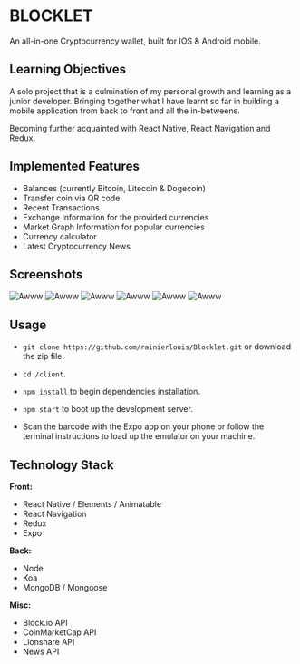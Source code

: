 # BLOCKLET

An all-in-one Cryptocurrency wallet, built for IOS & Android mobile.

## Learning Objectives

A solo project that is a culmination of my personal growth and learning as a junior developer. Bringing together what I have learnt so far in building a mobile application from back to front and all the in-betweens.

Becoming further acquainted with React Native, React Navigation and Redux.

## Implemented Features

* Balances (currently Bitcoin, Litecoin & Dogecoin)
* Transfer coin via QR code
* Recent Transactions
* Exchange Information for the provided currencies
* Market Graph Information for popular currencies
* Currency calculator
* Latest Cryptocurrency News

## Screenshots

![Awww](https://i.imgur.com/Jjv5ZER.png "Yeah")
![Awww](https://i.imgur.com/ZKZ0Fup.png "Yeah")
![Awww](https://i.imgur.com/Yc4KcUI.png "Yeah")
![Awww](https://i.imgur.com/Obbs6JJ.png "Yeah")
![Awww](https://i.imgur.com/Y29OCiX.png "Yeah")
![Awww](https://i.imgur.com/sFGyOS6.png "Yeah")

## Usage

* `git clone https://github.com/rainierlouis/Blocklet.git` or download the zip file.

* `cd /client`.

* `npm install` to begin dependencies installation.

* `npm start` to boot up the development server.

* Scan the barcode with the Expo app on your phone or follow the terminal instructions to load up the emulator on your machine.

## Technology Stack

**Front:**

* React Native / Elements / Animatable
* React Navigation
* Redux
* Expo

**Back:**

* Node
* Koa
* MongoDB / Mongoose

**Misc:**

* Block.io API
* CoinMarketCap API
* Lionshare API
* News API
